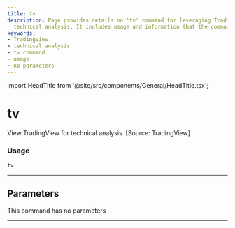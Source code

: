 ```yaml
---
title: tv
description: Page provides details on 'tv' command for leveraging TradingView for
  technical analysis. It includes usage and information that the command has no parameters.
keywords:
- TradingView
- technical analysis
- tv command
- usage
- no parameters
---
```


import HeadTitle from '@site/src/components/General/HeadTitle.tsx';

<HeadTitle title="tv - Ta - Crypto - Reference | OpenBB Terminal Docs" />

# tv

View TradingView for technical analysis. [Source: TradingView]

### Usage

```python
tv
```

---

## Parameters

This command has no parameters


---
